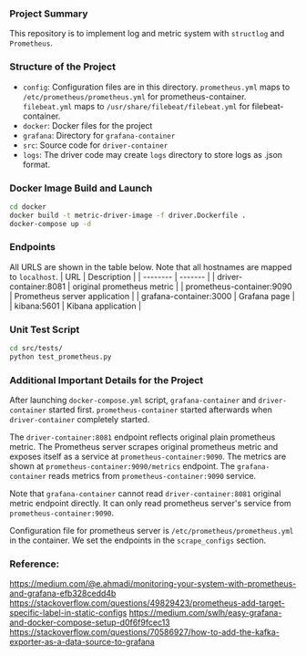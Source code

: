 ### Project Summary
This repository is to implement log and metric system with `structlog` and `Prometheus`. 

### Structure of the Project
* `config`: Configuration files are in this directory. `prometheus.yml` maps to `/etc/prometheus/prometheus.yml` for prometheus-container. `filebeat.yml` maps to `/usr/share/filebeat/filebeat.yml` for filebeat-container. 
* `docker`: Docker files for the project
* `grafana`: Directory for `grafana-container`
* `src`: Source code for `driver-container`
* `logs`: The driver code may create `logs` directory to store logs as .json format. 

### Docker Image Build and Launch
```bash
cd docker
docker build -t metric-driver-image -f driver.Dockerfile .
docker-compose up -d
```

### Endpoints
All URLS are shown in the table below. Note that all hostnames are mapped to `localhost`.
| URL    | Description |
| -------- | ------- |
| driver-container:8081  | original prometheus metric    |
| prometheus-container:9090 | Prometheus server application    |
| grafana-container:3000    | Grafana page    |
| kibana:5601    | Kibana application    |

### Unit Test Script
```bash
cd src/tests/
python test_prometheus.py
```

### Additional Important Details for the Project
After launching `docker-compose.yml` script, `grafana-container` and `driver-container` started first. `prometheus-container` started afterwards when `driver-container` completely started. <br>

The `driver-container:8081` endpoint reflects original plain prometheus metric. The Prometheus server scrapes original prometheus metric and exposes itself as a service at `prometheus-container:9090`. The metrics are shown at `prometheus-container:9090/metrics` endpoint. The `grafana-container` reads metrics from `prometheus-container:9090` service. <br>

Note that `grafana-container` cannot read `driver-container:8081` original metric endpoint directly. It can only read prometheus server's service from `prometheus-container:9090`. <br>

Configuration file for prometheus server is `/etc/prometheus/prometheus.yml` in the container. We set the endpoints in the `scrape_configs` section. 

### Reference:
https://medium.com/@e.ahmadi/monitoring-your-system-with-prometheus-and-grafana-efb328cedd4b
https://stackoverflow.com/questions/49829423/prometheus-add-target-specific-label-in-static-configs
https://medium.com/swlh/easy-grafana-and-docker-compose-setup-d0f6f9fcec13
https://stackoverflow.com/questions/70586927/how-to-add-the-kafka-exporter-as-a-data-source-to-grafana
